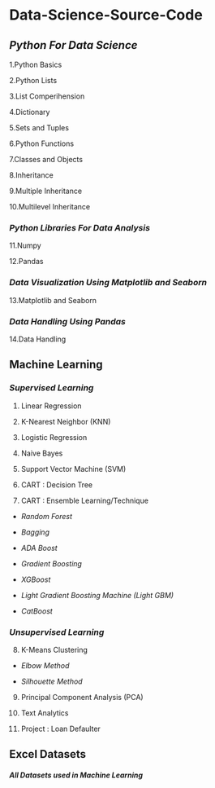 # **Data-Science-Source-Code**


## **_Python For Data Science_**

1.Python Basics

2.Python Lists 

3.List Comperihension

4.Dictionary 

5.Sets and Tuples

6.Python Functions

7.Classes and Objects

8.Inheritance

9.Multiple Inheritance

10.Multilevel Inheritance


### **_Python Libraries For Data Analysis_**

11.Numpy

12.Pandas



### **_Data Visualization Using Matplotlib and Seaborn_**

13.Matplotlib and Seaborn



### **_Data Handling Using Pandas_**

14.Data Handling 

## **Machine Learning**

### **_Supervised Learning_**

1. Linear Regression

2. K-Nearest Neighbor (KNN)

3. Logistic Regression

4. Naive Bayes

5. Support Vector Machine (SVM)

6. CART : Decision Tree

7. CART : Ensemble Learning/Technique

*   _Random Forest_

*   _Bagging_ 

*   _ADA Boost_

*   _Gradient Boosting_

*   _XGBoost_

*   _Light Gradient Boosting Machine (Light GBM)_

*   _CatBoost_

### **_Unsupervised Learning_**

8. K-Means Clustering

*   _Elbow Method_

*   _Silhouette Method_

9. Principal Component Analysis (PCA)

10. Text Analytics

11. Project : Loan Defaulter

## **Excel Datasets**

#### **_All Datasets used in Machine Learning_**
